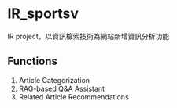 # IR_sportsv
IR project，以資訊檢索技術為網站新增資訊分析功能
## Functions
1. Article Categorization
2. RAG-based Q&A Assistant
3. Related Article Recommendations